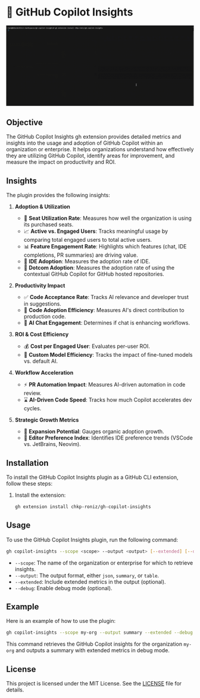 # 🌟 GitHub Copilot Insights

![GitHub Copilot Insights](gh-copilot-insights.gif)

## Objective

The GitHub Copilot Insights gh extension provides detailed metrics and insights into the usage and adoption of GitHub Copilot within an organization or enterprise. It helps organizations understand how effectively they are utilizing GitHub Copilot, identify areas for improvement, and measure the impact on productivity and ROI.

## Insights

The plugin provides the following insights:

1. **Adoption & Utilization**
   - 🚀 **Seat Utilization Rate**: Measures how well the organization is using its purchased seats.
   - 📈 **Active vs. Engaged Users**: Tracks meaningful usage by comparing total engaged users to total active users.
   - 📊 **Feature Engagement Rate**: Highlights which features (chat, IDE completions, PR summaries) are driving value.
   - 🔄 **IDE Adoption**: Measures the adoption rate of IDE.
   - 🔄 **Dotcom Adoption**: Measures the adoption rate of using the contextual GitHub Copilot for GitHub hosted repositories.

2. **Productivity Impact**
   - ✅ **Code Acceptance Rate**: Tracks AI relevance and developer trust in suggestions.
   - 📏 **Code Adoption Efficiency**: Measures AI's direct contribution to production code.
   - 🤖 **AI Chat Engagement**: Determines if chat is enhancing workflows.

3. **ROI & Cost Efficiency**
   - 💰 **Cost per Engaged User**: Evaluates per-user ROI.
   - 🔄 **Custom Model Efficiency**: Tracks the impact of fine-tuned models vs. default AI.

4. **Workflow Acceleration**
   - ⚡ **PR Automation Impact**: Measures AI-driven automation in code review.
   - ⌛ **AI-Driven Code Speed**: Tracks how much Copilot accelerates dev cycles.

5. **Strategic Growth Metrics**
   - 📣 **Expansion Potential**: Gauges organic adoption growth.
   - 📌 **Editor Preference Index**: Identifies IDE preference trends (VSCode vs. JetBrains, Neovim).

## Installation

To install the GitHub Copilot Insights plugin as a GitHub CLI extension, follow these steps:

1. Install the extension:
   ```sh
   gh extension install chkp-roniz/gh-copilot-insights
   ```

## Usage

To use the GitHub Copilot Insights plugin, run the following command:

```sh
gh copilot-insights --scope <scope> --output <output> [--extended] [--debug]
```

- `--scope`: The name of the organization or enterprise for which to retrieve insights.
- `--output`: The output format, either `json`, `summary`, or `table`.
- `--extended`: Include extended metrics in the output (optional).
- `--debug`: Enable debug mode (optional).

## Example

Here is an example of how to use the plugin:

```sh
gh copilot-insights --scope my-org --output summary --extended --debug
```

This command retrieves the GitHub Copilot insights for the organization `my-org` and outputs a summary with extended metrics in debug mode.

## License

This project is licensed under the MIT License. See the [LICENSE](LICENSE) file for details.
